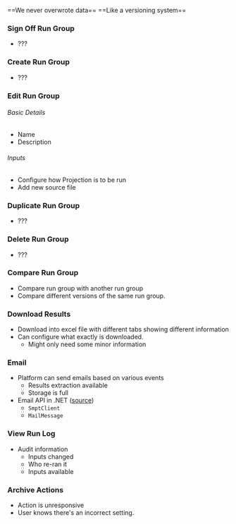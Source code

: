 ==We never overwrote data==
==Like a versioning system==

### Sign Off Run Group
- ???

### Create Run Group
- ???

### Edit Run Group
###### Basic Details
- Name
- Description
###### Inputs
- Configure how Projection is to be run
- Add new source file

### Duplicate Run Group
- ???

### Delete Run Group
- ???

### Compare Run Group
- Compare run group with another run group
- Compare different versions of the same run group.

### Download Results
- Download into excel file with different tabs showing different information
- Can configure what exactly is downloaded.
	- Might only need some minor information

### Email
- Platform can send emails based on various events
	- Results extraction available
	- Storage is full
- Email API in .NET ([source](https://medium.com/@shahidabbas9696/how-to-send-email-in-asp-net-core-web-api-949b49493f19))
	- `SmptClient`
	- `MailMessage`

### View Run Log
- Audit information
	- Inputs changed
	- Who re-ran it
	- Inputs available

### Archive Actions
- Action is unresponsive
- User knows there's an incorrect setting.
